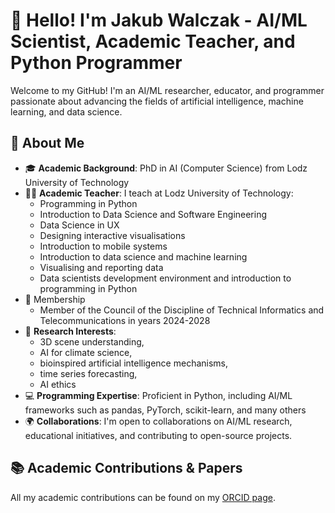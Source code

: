 # 👋 Hello! I'm Jakub Walczak - AI/ML Scientist, Academic Teacher, and Python Programmer

Welcome to my GitHub! I'm an AI/ML researcher, educator, and programmer passionate about advancing the fields of artificial intelligence, machine learning, and data science. 

## 🔬 About Me

- 🎓 **Academic Background**: PhD in AI (Computer Science) from Lodz University of Technology
- 🧑‍🏫 **Academic Teacher**: I teach at Lodz University of Technology:
  - Programming in Python
  - Introduction to Data Science and Software Engineering
  - Data Science in UX
  - Designing interactive visualisations
  - Introduction to mobile systems
  - Introduction to data science and machine learning
  - Visualising and reporting data
  - Data scientists development environment and introduction to programming in Python
- 👥 Membership
  - Member of the Council of the Discipline of Technical Informatics and Telecommunications in years 2024-2028
- 🤖 **Research Interests**:
  - 3D scene understanding,
  - AI for climate science,
  - bioinspired artificial intelligence mechanisms,
  - time series forecasting,
  - AI ethics
- 💻 **Programming Expertise**: Proficient in Python, including AI/ML frameworks such as pandas, PyTorch, scikit-learn, and many others
- 🌍 **Collaborations**: I'm open to collaborations on AI/ML research, educational initiatives, and contributing to open-source projects.
  
## 📚 Academic Contributions & Papers
All my academic contributions can be found on my [ORCID page](https://orcid.org/0000-0002-5632-9484).


